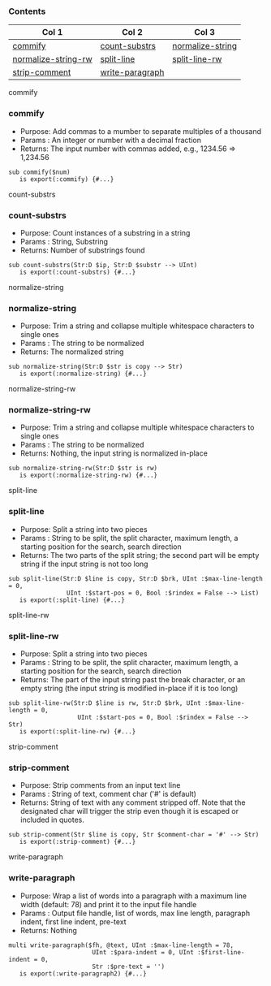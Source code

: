 

### Contents

| Col 1 | Col 2 | Col 3 |
| --- | --- | --- |
| [commify](#commify) | [count-substrs](#count-substrs) | [normalize-string](#normalize-string) |
| [normalize-string-rw](#normalize-string-rw) | [split-line](#split-line) | [split-line-rw](#split-line-rw) |
| [strip-comment](#strip-comment) | [write-paragraph](#write-paragraph) |  |
commify

### commify
- Purpose: Add commas to a mumber to separate multiples of a thousand
- Params : An integer or number with a decimal fraction
- Returns: The input number with commas added, e.g., 1234.56 => 1,234.56
```perl6
sub commify($num)
   is export(:commify) {#...}
```
count-substrs

### count-substrs
- Purpose: Count instances of a substring in a string
- Params : String, Substring
- Returns: Number of substrings found
```perl6
sub count-substrs(Str:D $ip, Str:D $substr --> UInt)
   is export(:count-substrs) {#...}
```
normalize-string

### normalize-string
- Purpose: Trim a string and collapse multiple whitespace characters to single ones
- Params : The string to be normalized
- Returns: The normalized string
```perl6
sub normalize-string(Str:D $str is copy --> Str)
   is export(:normalize-string) {#...}
```
normalize-string-rw

### normalize-string-rw
- Purpose: Trim a string and collapse multiple whitespace characters to single ones
- Params : The string to be normalized
- Returns: Nothing, the input string is normalized in-place
```perl6
sub normalize-string-rw(Str:D $str is rw)
   is export(:normalize-string-rw) {#...}
```
split-line

### split-line
- Purpose: Split a string into two pieces
- Params : String to be split, the split character, maximum length, a starting position for the search, search direction
- Returns: The two parts of the split string; the second part will be empty string if the input string is not too long
```perl6
sub split-line(Str:D $line is copy, Str:D $brk, UInt :$max-line-length = 0,
                UInt :$start-pos = 0, Bool :$rindex = False --> List)
   is export(:split-line) {#...}
```
split-line-rw

### split-line-rw
- Purpose: Split a string into two pieces
- Params : String to be split, the split character, maximum length, a starting position for the search, search direction
- Returns: The part of the input string past the break character, or an empty string (the input string is modified in-place if it is too long)
```perl6
sub split-line-rw(Str:D $line is rw, Str:D $brk, UInt :$max-line-length = 0,
                   UInt :$start-pos = 0, Bool :$rindex = False --> Str)
   is export(:split-line-rw) {#...}
```
strip-comment

### strip-comment
- Purpose: Strip comments from an input text line
- Params : String of text, comment char ('#' is default)
- Returns: String of text with any comment stripped off. Note that the designated char will trigger the strip even though it is escaped or included in quotes.
```perl6
sub strip-comment(Str $line is copy, Str $comment-char = '#' --> Str)
   is export(:strip-comment) {#...}
```
write-paragraph

### write-paragraph
- Purpose: Wrap a list of words into a paragraph with a maximum line width (default: 78) and print it to the input file handle
- Params : Output file handle, list of words, max line length, paragraph indent, first line indent, pre-text
- Returns: Nothing
```perl6
multi write-paragraph($fh, @text, UInt :$max-line-length = 78,
                       UInt :$para-indent = 0, UInt :$first-line-indent = 0,
                       Str :$pre-text = '')
   is export(:write-paragraph2) {#...}
```

